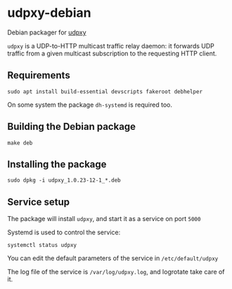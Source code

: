 # udpxy-debian

Debian packager for [udpxy](http://www.udpxy.com/)

`udpxy` is a UDP-to-HTTP multicast traffic relay daemon:
it forwards UDP traffic from a given multicast subscription
to the requesting HTTP client.

## Requirements

    sudo apt install build-essential devscripts fakeroot debhelper
    
On some system the package `dh-systemd` is required too.

## Building the Debian package

    make deb

## Installing the package

    sudo dpkg -i udpxy_1.0.23-12-1_*.deb
    
## Service setup

The package will install `udpxy`, and start it as a service on port `5000`

Systemd is used to control the service:

    systemctl status udpxy

You can edit the default parameters of the service in `/etc/default/udpxy`

The log file of the service is `/var/log/udpxy.log`, and logrotate take care of it.
